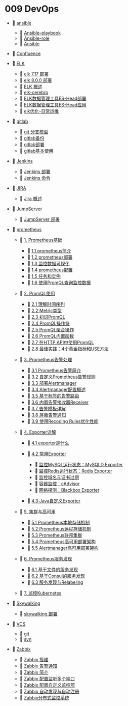 # 009 DevOps

* 📑 [ansible](siyuan://blocks/20230610173809-y4rdzsj)

  * 📄 [Ansible-playbook](siyuan://blocks/20230610173713-tdao649)
  * 📄 [Ansible-role](siyuan://blocks/20230610173739-datbx4q)
  * 📄 [Ansible](siyuan://blocks/20230610173658-8gi2xbx)
* 📄 [Confluence](siyuan://blocks/20230719110823-0xhfbn2)
* 📑 [ELK](siyuan://blocks/20230610173808-t2ks0w4)

  * 📄 [elk 7.17 部署](siyuan://blocks/20230610173713-gemo3f8)
  * 📄 [elk 8.0.0 部署](siyuan://blocks/20230610173641-so1xdpj)
  * 📄 [ELK 概述](siyuan://blocks/20230610173732-2uws7jp)
  * 📄 [elk-cerebro](siyuan://blocks/20230610173750-65y5ir5)
  * 📄 [ELK数据管理工具ES-Head部署](siyuan://blocks/20230610173724-pauef6n)
  * 📄 [ELK数据管理工具ES-Head应用](siyuan://blocks/20230610173705-vvmvr0i)
  * 📄 [elk优化-日常运维](siyuan://blocks/20230610173752-fu0fk2c)
* 📑 [gitlab](siyuan://blocks/20230610173809-nlw0yun)

  * 📄 [git 分支模型](siyuan://blocks/20230727090838-lxgmbdf)
  * 📄 [gitlab备份](siyuan://blocks/20230725171441-2imvnc0)
  * 📄 [gitlab部署](siyuan://blocks/20230725171202-fprha0c)
  * 📄 [gitlab基本使用](siyuan://blocks/20230725171236-v22d2fh)
* 📑 [Jenkins](siyuan://blocks/20230610173808-vnf5nb8)

  * 📄 [Jenkins 部署](siyuan://blocks/20230610173748-b3zi8o0)
  * 📄 [Jenkins 命令](siyuan://blocks/20230610173806-y2du2h3)
* 📑 [JIRA](siyuan://blocks/20230719105307-ste5yd0)

  * 📄 [Jira 概述](siyuan://blocks/20230719111059-4snekad)
* 📑 [JumpServer](siyuan://blocks/20230610173808-4lsg2z5)

  * 📄 [JumpServer 部署](siyuan://blocks/20230610173806-fbi7qgs)
* 📑 [prometheus](siyuan://blocks/20230610173809-h09mucs)

  * 📑 [1. Prometheus基础](siyuan://blocks/20230802133513-2yvyigt)

    * 📄 [1.1 prometheus简介](siyuan://blocks/20230730110009-8j44gpw)
    * 📄 [1.2 prometheus部署](siyuan://blocks/20230610173717-jrlqqqm)
    * 📄 [1.3 监控数据可视化](siyuan://blocks/20230730160053-8xrqkrt)
    * 📄 [1.4 prometheus配置](siyuan://blocks/20230802114310-m3i6s3h)
    * 📄 [1.5 任务和实例](siyuan://blocks/20230802134512-abfx69x)
    * 📄 [1.6 使用PromQL查询监控数据](siyuan://blocks/20230802133727-2asbmvz)
  * 📑 [2. PromQL使用](siyuan://blocks/20230730154347-f1e7euo)

    * 📄 [2.1 理解时间序列](siyuan://blocks/20230802135532-zg96brm)
    * 📄 [2.2 Metric类型](siyuan://blocks/20230802141044-zt8vjtp)
    * 📄 [2.3 初识PromQL](siyuan://blocks/20230802141737-hyjaicv)
    * 📄 [2.4 PromQL操作符](siyuan://blocks/20230802141856-1qkefg3)
    * 📄 [2.5 PromQL聚合操作](siyuan://blocks/20230802141938-g4yhekh)
    * 📄 [2.6 PromQL内置函数](siyuan://blocks/20230802142009-jvy3od7)
    * 📄 [2.7 在HTTP API中使用PromQL](siyuan://blocks/20230802142110-48rc8u8)
    * 📄 [2.8 最佳实践：4个黄金指标和USE方法](siyuan://blocks/20230802142203-prwpmjg)
  * 📑 [3. Prometheus告警处理](siyuan://blocks/20230802142309-wa69yi2)

    * 📄 [3.1 Prometheus告警简介](siyuan://blocks/20230802142336-qcwscba)
    * 📄 [3.2 自定义Prometheus告警规则](siyuan://blocks/20230802142637-6i765rd)
    * 📄 [3.3 部署Alertmanager](siyuan://blocks/20230802142827-zjdkikv)
    * 📄 [3.4 Alertmanager配置概述](siyuan://blocks/20230802142954-1e5k2nn)
    * 📄 [3.5 基于标签的告警路由](siyuan://blocks/20230802143038-phjpaf2)
    * 📄 [3.6 内置告警接收器Receiver](siyuan://blocks/20230802143114-m4tnc8f)
    * 📄 [3.7 告警模板详解](siyuan://blocks/20230802143727-5og2boc)
    * 📄 [3.8 屏蔽告警通知](siyuan://blocks/20230802144003-lhv3248)
    * 📄 [3.9 使用Recoding Rules优化性能](siyuan://blocks/20230802144125-r82wix5)
  * 📑 [4. Exporter详解](siyuan://blocks/20230802144433-rd44rd7)

    * 📄 [4.1 exporter是什么](siyuan://blocks/20230802144850-9xis937)
    * 📑 [4.2 常用Exporter](siyuan://blocks/20230802144211-eajuhuv)

      * 📄 [监控MySQL运行状态：MySQLD Exporter](siyuan://blocks/20230802150511-2n42z79)
      * 📄 [监控Redis运行状态：Redis Exporter](siyuan://blocks/20230802150555-r46l8na)
      * 📄 [监控域名与证书过期](siyuan://blocks/20230802150758-s1174go)
      * 📄 [容器监控：cAdvisor](siyuan://blocks/20230802150327-nqasc7v)
      * 📄 [网络探测：Blackbox Exporter](siyuan://blocks/20230802150627-gg1dgwo)
    * 📄 [4.3 Java自定义Exporter](siyuan://blocks/20230802150824-5j82ert)
  * 📑 [5. 集群与高可用](siyuan://blocks/20230802151346-xy5t8q4)

    * 📄 [5.1 Prometheus本地存储机制](siyuan://blocks/20230802151608-y7nxz92)
    * 📄 [5.2 Prometheus远程存储机制](siyuan://blocks/20230802151803-3oifynt)
    * 📄 [5.3 Prometheus联邦集群](siyuan://blocks/20230802152115-8vhsx4i)
    * 📄 [5.4 Prometheus高可用部署架构](siyuan://blocks/20230802152245-ghlbcbi)
    * 📄 [5.5 Alertmanager高可用部署架构](siyuan://blocks/20230802152302-1fvk2l4)
  * 📑 [6. Prometheus服务发现](siyuan://blocks/20230802152759-hi27gq3)

    * 📄 [6.1 基于文件的服务发现](siyuan://blocks/20230802152817-djn4low)
    * 📄 [6.2 基于Consul的服务发现](siyuan://blocks/20230802153205-mwd0g6b)
    * 📄 [6.3 服务发现与Relabeling](siyuan://blocks/20230802153312-2aayxoj)
  * 📄 [7. 监控Kubernetes](siyuan://blocks/20230802153512-q4wfbbr)
* 📑 [Skywalking](siyuan://blocks/20230610173809-d26ctk9)

  * 📄 [skywalking 部署](siyuan://blocks/20230610173732-bej6u2z)
* 📑 [VCS](siyuan://blocks/20230727090434-piopudk)

  * 📄 [git](siyuan://blocks/20230610173729-087dhqx)
  * 📄 [svn](siyuan://blocks/20230610173620-w03ndqu)
* 📑 [Zabbix](siyuan://blocks/20230610173809-s15rj9x)

  * 📄 [Zabbix 搭建](siyuan://blocks/20230610173703-7rgbk3k)
  * 📄 [Zabbix 告警通知](siyuan://blocks/20230610173730-javg335)
  * 📄 [Zabbix 简介](siyuan://blocks/20230815161136-60ptix4)
  * 📄 [Zabbix 配置监听多个端口](siyuan://blocks/20230610173744-jrkyzcw)
  * 📄 [Zabbix 配置自定义监控项](siyuan://blocks/20230610173751-cgais6f)
  * 📄 [Zabbix 自动发现与自动注册](siyuan://blocks/20230610173742-y0szi3q)
  * 📄 [Zabbix分布式监控系统](siyuan://blocks/20230610173706-jwtmhi7)

‍
